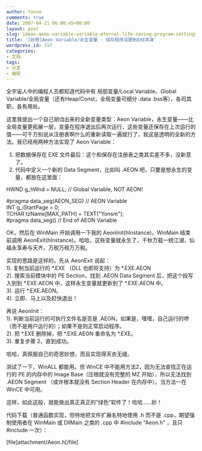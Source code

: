 ```yaml
---
author: Yonsm
comments: true
date: 2007-04-21 06:00:45+00:00
layout: post
slug: ideas-aeon-variable-variable-eternal-life-saving-program-settings-to-the-exe-itself
title: '[妙想]Aeon Variable/永生变量 - 保存程序设置到EXE本身'
wordpress_id: 317
categories:
- 文档
tags:
- 分享
- 编程
---
```


全宇宙人中的编程人员都知道代码中有 局部变量/Local Variable、Global Variable/全局变量（还有Heap/Const，全局变量可细分 .data .bss等），各司其职，各有用处。  
  
这里我提出一个自己胡诌出来的全新变量类型：Aeon Variable，永生变量——比全局变量更拓展一层，变量在程序退出后再次运行，这些变量还保存在上次运行的值——可千万别说从注册表啊什么的重新读取一遍就行了，我这是透明的全新的方法。我已经用两种方法实现了 Aeon Variable：  
  
1. 把数据保存在 EXE 文件最后：这个和保存在注册表之类其实差不多，没新意了。  
2. 代码中定义一个新的 Data Segment，比如叫 .AEON 吧，只要是想永生的变量，都放在这里面：  
  
HWND g_hWnd = NULL; // Global Variable, NOT AEON!  
  
#pragma data_seg(AEON_SEG) // AEON Variable  
INT g_iStartPage = 0;  
TCHAR tzName[MAX_PATH] = TEXT("Yonsm");  
#pragma data_seg() // End of AEON Variable  
<!-- more -->  
OK，然后在 WinMain 开始调用一下我的 AeonInit(hInstance)，WinMain 结束前调用 AeonExit(hInstance)。哈哈，这些变量就永生了，千秋万载一统江湖，仙福永享寿与天齐，万税万税万万税。  
  
实现的思路是这样的，先从 AeonExit 说起：  
  1). 复制当前运行的 *.EXE （DLL 也即将支持）为 *.EXE.AEON  
  2). 搜索当前模块中的 PE Section，找到 .AEON Data Segment 后，把这个段写入到到 *.EXE.AEON 中，这样永生变量就更新到了 *.EXE.AEON 中。  
 3). 运行 *.EXE.AEON。  
 4). 立即、马上以及赶快退出！  
  
再说 AeonInit：  
 1). 判断当前运行的可执行文件名是否是 .AEON，如果是，嘿嘿，自己运行的啰（而不是用户运行的）；如果不是则正常启动程序。  
 2). 把 *.EXE 删除掉，把 *.EXE.AEON 重命名为 *.EXE。  
 3). 重复步骤 2，直到成功。  
  
哈哈，真佩服自己的奇思妙想，而且实现得天衣无缝。  
  
  
测试了一下，WinALL 都能用。但 WinCE 中不能用方法2，因为无法查找正在运行的 PE 的内存中的 Image Base（压根就没有完整的 MZ 开始），所以无法找到 .AEON Segment （或许根本就没有 Section Header 在内存中）。当方法一在 WinCE 中可用。  
  
这样，如此这般，就能做出真正真正的“绿色”软件了！哈哈……妙！  
  
  
代码下载（普通函数实现，但特地把文件扩展名特地使用 .h 而不是 .cpp，期望强制使用者在 WinMain 或 DllMain 之类的 .cpp 中 #include "Aeon.h" ，且只 #include 一次）：  
  
  
  
[file]attachment/Aeon.h[/file]  
  

